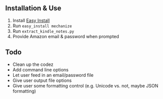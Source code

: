 ## Installation & Use
1. Install [Easy Install](http://peak.telecommunity.com/DevCenter/EasyInstall#installing-easy-install)
2. Run ``easy_install mechanize``
3. Run ``extract_kindle_notes.py``
4. Provide Amazon email & password when prompted

## Todo
* Clean up the codez
* Add command line options
* Let user feed in an email/password file
* Give user output file options
* Give user some formatting control (e.g. Unicode vs. not, maybe JSON formatting)
